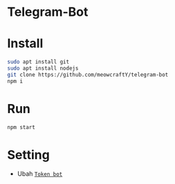 # Telegram-Bot

# Install
```bash
sudo apt install git
sudo apt install nodejs
git clone https://github.com/meowcraftY/telegram-bot
npm i
```

# Run
```bash
npm start
```

# Setting
* Ubah [`Token bot`](https://github.com/meowcraftY/telegram-bot/blob/4ede08cbe6dd3117fb2768903167e63814d716c9/config.json#L2) <br>
